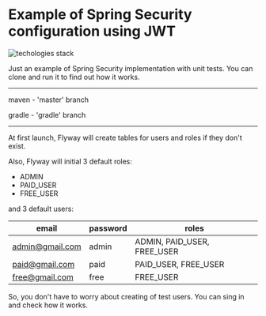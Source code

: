 # Example of Spring Security configuration using JWT

![techologies stack](https://repository-images.githubusercontent.com/262658312/c18fce00-97c5-11ea-99fb-ae7e85562362)

Just an example of Spring Security implementation with unit tests.
You can clone and run it to find out how it works.

-----------
maven - 'master' branch

gradle - 'gradle' branch

-----------

At first launch, Flyway will create tables 
for users and roles if they don't exist.

Also, Flyway will initial 3 default roles:
- ADMIN
- PAID_USER
- FREE_USER

and 3 default users:

|email|password|roles|
|-----|--------|-----|
|admin@gmail.com|admin|ADMIN, PAID_USER, FREE_USER|
|paid@gmail.com|paid|PAID_USER, FREE_USER|
|free@gmail.com|free|FREE_USER|

So, you don't have to worry about creating of test users. 
You can sing in and check how it works.
